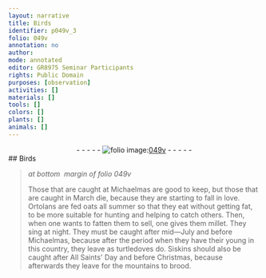 ```yaml
---
layout: narrative
title: Birds
identifier: p049v_3
folio: 049v
annotation: no
author:
mode: annotated
editor: GR8975 Seminar Participants
rights: Public Domain
purposes: [observation]
activities: []
materials: []
tools: []
colors: []
plants: []
animals: []
---
```


 <div class="folio" align="center">- - - - - <a href="http://gallica.bnf.fr/ark:/12148/btv1b10500001g/f104.image" target="_blank"><img src="https://cu-mkp.github.io/GR8975-edition/assets/photo-icon.png" alt="folio image: " style="display:inline-block; margin-bottom:-3px;"/>049v</a> - - - - - </div> 
## Birds

 
> *at bottom  margin of folio 049v*
> 
> Those that are caught at <span class="time">Michaelmas</span> are good to keep, but those that are caught in <span class="time">March</span> die, because they are starting to fall in love. Ortolans are fed oats all summer so that they eat without getting fat, to be more suitable for hunting and helping to catch others. Then, when one wants to fatten them to sell, one gives them millet. They sing at night. They must be caught after mid—July and before Michaelmas, because after the period when they have their young in this country, they leave as turtledoves do. Siskins should also be caught after <span class="time">All Saints' Day</span> and before <span class="time">Christmas</span>, because afterwards they leave for the mountains to brood.
  